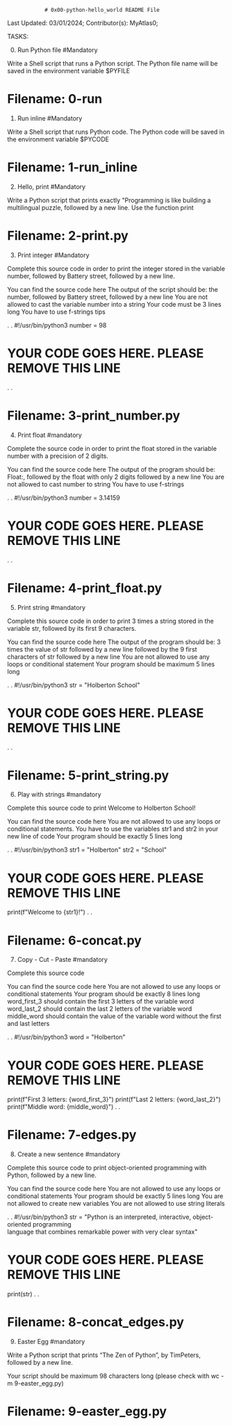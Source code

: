 				# 0x00-python-hello_world README File



Last Updated: 03/01/2024;
Contributor(s): MyAtlas0;


TASKS:

0. Run Python file
#Mandatory

Write a Shell script that runs a Python script.
The Python file name will be saved in the environment variable $PYFILE

# Filename: 0-run




1. Run inline
#Mandatory

Write a Shell script that runs Python code.
The Python code will be saved in the environment variable $PYCODE

# Filename: 1-run_inline




2. Hello, print
#Mandatory

Write a Python script that prints exactly "Programming is like building a multilingual puzzle, followed by a new line.
Use the function print

# Filename: 2-print.py




3. Print integer
#Mandatory

Complete this source code in order to print the integer stored in the variable number, followed by Battery street, followed by a new line.

You can find the source code here
The output of the script should be:
the number, followed by Battery street,
followed by a new line
You are not allowed to cast the variable number into a string
Your code must be 3 lines long
You have to use f-strings tips

.
.
#!/usr/bin/python3
number = 98
# YOUR CODE GOES HERE. PLEASE REMOVE THIS LINE
.
.

# Filename: 3-print_number.py




4. Print float
#mandatory

Complete the source code in order to print the float stored in the variable number with a precision of 2 digits.

You can find the source code here
The output of the program should be:
Float:, followed by the float with only 2 digits
followed by a new line
You are not allowed to cast number to string
You have to use f-strings

.
.
#!/usr/bin/python3
number = 3.14159
# YOUR CODE GOES HERE. PLEASE REMOVE THIS LINE
.
.

# Filename: 4-print_float.py




5. Print string
#mandatory

Complete this source code in order to print 3 times a string stored in the variable str, followed by its first 9 characters.

You can find the source code here
The output of the program should be:
3 times the value of str
followed by a new line
followed by the 9 first characters of str
followed by a new line
You are not allowed to use any loops or conditional statement
Your program should be maximum 5 lines long

.
.
#!/usr/bin/python3
str = "Holberton School"
# YOUR CODE GOES HERE. PLEASE REMOVE THIS LINE
.
.

# Filename: 5-print_string.py




6. Play with strings
#mandatory

Complete this source code to print Welcome to Holberton School!

You can find the source code here
You are not allowed to use any loops or conditional statements.
You have to use the variables str1 and str2 in your new line of code
Your program should be exactly 5 lines long

.
.
#!/usr/bin/python3
str1 = "Holberton"
str2 = "School"
# YOUR CODE GOES HERE. PLEASE REMOVE THIS LINE
print(f"Welcome to {str1}!")
.
.

# Filename: 6-concat.py




7. Copy - Cut - Paste
#mandatory

Complete this source code

You can find the source code here
You are not allowed to use any loops or conditional statements
Your program should be exactly 8 lines long
word_first_3 should contain the first 3 letters of the variable word
word_last_2 should contain the last 2 letters of the variable word
middle_word should contain the value of the variable word without the first and last letters

.
.
#!/usr/bin/python3
word = "Holberton"
# YOUR CODE GOES HERE. PLEASE REMOVE THIS LINE
print(f"First 3 letters: {word_first_3}")
print(f"Last 2 letters: {word_last_2}")
print(f"Middle word: {middle_word}")
.
.

# Filename: 7-edges.py




8. Create a new sentence
#mandatory

Complete this source code to print object-oriented programming with Python, followed by a new line.

You can find the source code here
You are not allowed to use any loops or conditional statements
Your program should be exactly 5 lines long
You are not allowed to create new variables
You are not allowed to use string literals

.
.
#!/usr/bin/python3
str = "Python is an interpreted, interactive, object-oriented programming\
 language that combines remarkable power with very clear syntax"
# YOUR CODE GOES HERE. PLEASE REMOVE THIS LINE
print(str)
.
.

# Filename: 8-concat_edges.py




9. Easter Egg
#mandatory

Write a Python script that prints “The Zen of Python”, by TimPeters, followed by a new line.

Your script should be maximum 98 characters long (please check with wc -m 9-easter_egg.py)

# Filename: 9-easter_egg.py

